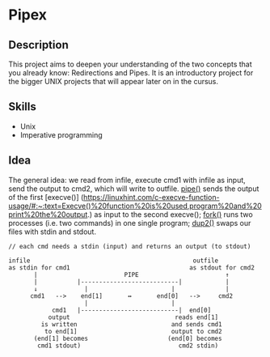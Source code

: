 # Pipex

## Description

This project aims to deepen your understanding of the two concepts that you already know: Redirections and Pipes. It is an introductory project for the bigger UNIX projects that will appear later on in the cursus.

## Skills

* Unix
* Imperative programming

## Idea

The general idea: we read from infile, execute cmd1 with infile as input, send the output to cmd2, which will write to outfile.
[pipe()](https://www.geeksforgeeks.org/pipe-system-call/) sends the output of the first [execve()] (https://linuxhint.com/c-execve-function-usage/#:~:text=Execve()%20function%20is%20used,program%20and%20print%20the%20output.) as input to the second execve(); [fork()](https://www.geeksforgeeks.org/fork-system-call/#:~:text=Fork%20system%20call%20is%20used,the%20fork()%20system%20call.) runs two processes (i.e. two commands) in one single program; [dup2()](https://www.geeksforgeeks.org/dup-dup2-linux-system-call/) swaps our files with stdin and stdout.

```
// each cmd needs a stdin (input) and returns an output (to stdout)

infile                                             outfile
as stdin for cmd1                                 as stdout for cmd2            
       |                        PIPE                        ↑
       |           |---------------------------|            |
       ↓             |                       |              |
      cmd1   -->    end[1]       ↔       end[0]   -->     cmd2           
                     |                       |
            cmd1   |---------------------------|  end[0]
           output                             reads end[1]
         is written                          and sends cmd1
          to end[1]                          output to cmd2
       (end[1] becomes                      (end[0] becomes 
        cmd1 stdout)                           cmd2 stdin)
```